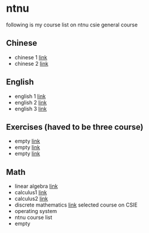 # ntnu
following is my course list on ntnu csie
general course
## Chinese
- chinese 1 [link]()
- chinese 2 [link]()
## English
- english 1 [link]()
- english 2 [link]()
- english 3 [link]()
## Exercises (haved to be three course)
- empty [link]()
- empty [link]()
- empty [link]()
## Math
- linear algebra [link]()
- calculus1 [link]()
- calculus2 [link]()
- discrete mathematics [link]()
selected course on CSIE
- operating system
- ntnu course list
- empty
